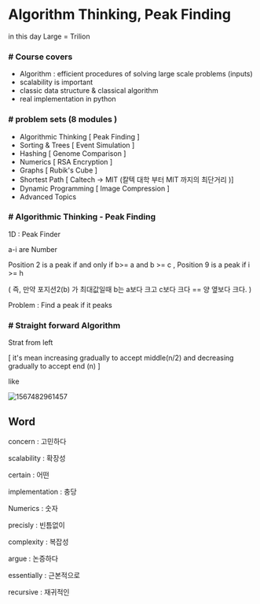 # Algorithm Thinking, Peak Finding

in this day Large = Trilion

### # Course covers

* Algorithm : efficient procedures of solving large scale problems (inputs)
* scalability is important
* classic data structure & classical algorithm
* real implementation in python



### # problem sets (8 modules )

* Algorithmic Thinking [ Peak Finding ]
* Sorting & Trees [ Event Simulation ]
* Hashing [ Genome Comparison ]
* Numerics [ RSA Encryption ]
* Graphs [ Rubik's Cube ]
* Shortest Path [ Caltech -> MIT (칼텍 대학 부터 MIT 까지의 최단거리 )]
* Dynamic Programming [ Image Compression ]
* Advanced Topics



### # Algorithmic Thinking - Peak Finding

1D : Peak Finder

a-i are Number

Position 2 is a peak if and only if b>= a and b >= c , Position 9 is a peak if i >= h

( 즉, 만약 포지션2(b) 가 최대값일때 b는 a보다 크고 c보다 크다 == 양 옆보다 크다. )

Problem : Find a peak if it peaks

### # Straight forward Algorithm

Strat from left 

[ it's mean increasing gradually to accept middle(n/2) and decreasing gradually to accept end (n) ]

like

![1567482961457](C:\Users\ChoRong\AppData\Roaming\Typora\typora-user-images\1567482961457.png)





## Word

concern : 고민하다

scalability : 확장성

certain : 어떤

implementation : 충당

Numerics : 숫자

precisly : 빈틈없이

complexity : 복잡성

argue : 논증하다

essentially : 근본적으로

recursive : 재귀적인